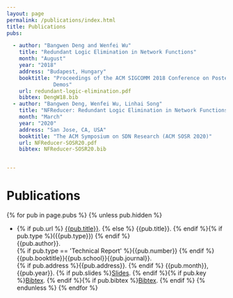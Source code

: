 ```yaml
---
layout: page
permalink: /publications/index.html
title: Publications
pubs:

  - author: "Bangwen Deng and Wenfei Wu"
    title: "Redundant Logic Elimination in Network Functions"
    month: "August"
    year: "2018"
    address: "Budapest, Hungary"
    booktitle: "Proceedings of the ACM SIGCOMM 2018 Conference on Posters and
               Demos"
    url: redundant-logic-elimination.pdf
    bibtex: DengW18.bib
  - author: "Bangwen Deng, Wenfei Wu, Linhai Song"
    title: "NFReducer: Redundant Logic Elimination in Network Functions"
    month: "March"
    year: "2020"
    address: "San Jose, CA, USA"
    booktitle: "The ACM Symposium on SDN Research (ACM SOSR 2020)"
    url: NFReducer-SOSR20.pdf
    bibtex: NFReducer-SOSR20.bib


---
```


# Publications

{% for pub in page.pubs %}
{% unless pub.hidden %}
  - {% if pub.url %} [{{pub.title}}]({{pub.url}}).
    {% else %} {{pub.title}}.
    {% endif %}{% if pub.type %}({{pub.type}})
    {% endif %}<br>
    {{pub.author}}.<br>
    {% if pub.type == 'Technical Report' %}{{pub.number}}
    {% endif %}{{pub.booktitle}}{{pub.school}}{{pub.journal}}.<br>
    {% if pub.address %}{{pub.address}}.
    {% endif %} {{pub.month}}, {{pub.year}}. {% if pub.slides %}[Slides]({{pub.slides}}).
    {% endif %}{% if pub.key %}[Bibtex](http://groups.csail.mit.edu/commit/bibtex.cgi?key={{pub.key}}).
    {% endif %}{% if pub.bibtex %}[Bibtex]({{pub.bibtex}}).
    {% endif %}
{% endunless %}
{% endfor %}




